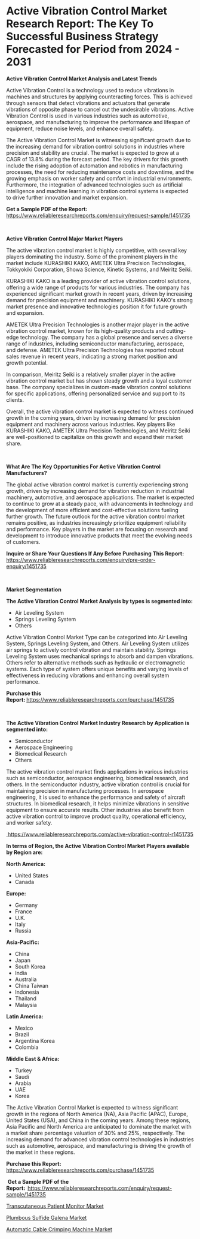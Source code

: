 <p><h1>Active Vibration Control Market Research Report: The Key To Successful Business Strategy Forecasted for Period from 2024 - 2031</h1></p><p><strong>Active Vibration Control Market Analysis and Latest Trends</strong></p>
<p><p>Active Vibration Control is a technology used to reduce vibrations in machines and structures by applying counteracting forces. This is achieved through sensors that detect vibrations and actuators that generate vibrations of opposite phase to cancel out the undesirable vibrations. Active Vibration Control is used in various industries such as automotive, aerospace, and manufacturing to improve the performance and lifespan of equipment, reduce noise levels, and enhance overall safety.</p><p>The Active Vibration Control Market is witnessing significant growth due to the increasing demand for vibration control solutions in industries where precision and stability are crucial. The market is expected to grow at a CAGR of 13.8% during the forecast period. The key drivers for this growth include the rising adoption of automation and robotics in manufacturing processes, the need for reducing maintenance costs and downtime, and the growing emphasis on worker safety and comfort in industrial environments. Furthermore, the integration of advanced technologies such as artificial intelligence and machine learning in vibration control systems is expected to drive further innovation and market expansion.</p></p>
<p><strong>Get a Sample PDF of the Report:&nbsp;</strong> <a href="https://www.reliableresearchreports.com/enquiry/request-sample/1451735">https://www.reliableresearchreports.com/enquiry/request-sample/1451735</a></p>
<p>&nbsp;</p>
<p><strong>Active Vibration Control Major Market Players</strong></p>
<p><p>The active vibration control market is highly competitive, with several key players dominating the industry. Some of the prominent players in the market include KURASHIKI KAKO, AMETEK Ultra Precision Technologies, Tokkyokiki Corporation, Showa Science, Kinetic Systems, and Meiritz Seiki.</p><p>KURASHIKI KAKO is a leading provider of active vibration control solutions, offering a wide range of products for various industries. The company has experienced significant market growth in recent years, driven by increasing demand for precision equipment and machinery. KURASHIKI KAKO's strong market presence and innovative technologies position it for future growth and expansion.</p><p>AMETEK Ultra Precision Technologies is another major player in the active vibration control market, known for its high-quality products and cutting-edge technology. The company has a global presence and serves a diverse range of industries, including semiconductor manufacturing, aerospace, and defense. AMETEK Ultra Precision Technologies has reported robust sales revenue in recent years, indicating a strong market position and growth potential.</p><p>In comparison, Meiritz Seiki is a relatively smaller player in the active vibration control market but has shown steady growth and a loyal customer base. The company specializes in custom-made vibration control solutions for specific applications, offering personalized service and support to its clients.</p><p>Overall, the active vibration control market is expected to witness continued growth in the coming years, driven by increasing demand for precision equipment and machinery across various industries. Key players like KURASHIKI KAKO, AMETEK Ultra Precision Technologies, and Meiritz Seiki are well-positioned to capitalize on this growth and expand their market share.</p></p>
<p>&nbsp;</p>
<p><strong>What Are The Key Opportunities For Active Vibration Control Manufacturers?</strong></p>
<p><p>The global active vibration control market is currently experiencing strong growth, driven by increasing demand for vibration reduction in industrial machinery, automotive, and aerospace applications. The market is expected to continue to grow at a steady pace, with advancements in technology and the development of more efficient and cost-effective solutions fueling further growth. The future outlook for the active vibration control market remains positive, as industries increasingly prioritize equipment reliability and performance. Key players in the market are focusing on research and development to introduce innovative products that meet the evolving needs of customers.</p></p>
<p><strong>Inquire or Share Your Questions If Any Before Purchasing This Report:</strong> <a href="https://www.reliableresearchreports.com/enquiry/pre-order-enquiry/1451735">https://www.reliableresearchreports.com/enquiry/pre-order-enquiry/1451735</a></p>
<p>&nbsp;</p>
<p><strong>Market Segmentation</strong></p>
<p><strong>The Active Vibration Control Market Analysis by types is segmented into:</strong></p>
<p><ul><li>Air Leveling System</li><li>Springs Leveling System</li><li>Others</li></ul></p>
<p><p>Active Vibration Control Market Type can be categorized into Air Leveling System, Springs Leveling System, and Others. Air Leveling System utilizes air springs to actively control vibration and maintain stability. Springs Leveling System uses mechanical springs to absorb and dampen vibrations. Others refer to alternative methods such as hydraulic or electromagnetic systems. Each type of system offers unique benefits and varying levels of effectiveness in reducing vibrations and enhancing overall system performance.</p></p>
<p><strong>Purchase this Report:&nbsp;</strong><a href="https://www.reliableresearchreports.com/purchase/1451735">https://www.reliableresearchreports.com/purchase/1451735</a></p>
<p>&nbsp;</p>
<p><strong>The Active Vibration Control Market Industry Research by Application is segmented into:</strong></p>
<p><ul><li>Semiconductor</li><li>Aerospace Engineering</li><li>Biomedical Research</li><li>Others</li></ul></p>
<p><p>The active vibration control market finds applications in various industries such as semiconductor, aerospace engineering, biomedical research, and others. In the semiconductor industry, active vibration control is crucial for maintaining precision in manufacturing processes. In aerospace engineering, it is used to enhance the performance and safety of aircraft structures. In biomedical research, it helps minimize vibrations in sensitive equipment to ensure accurate results. Other industries also benefit from active vibration control to improve product quality, operational efficiency, and worker safety.</p></p>
<p><a href="https://www.reliableresearchreports.com/active-vibration-control-r1451735">&nbsp;https://www.reliableresearchreports.com/active-vibration-control-r1451735</a></p>
<p><strong>In terms of Region, the Active Vibration Control Market Players available by Region are:</strong></p>
<p>
    <p> <strong> North America: </strong>
        <ul>
            <li>United States</li>
            <li>Canada</li>
        </ul>
        </p> 
    <p> <strong> Europe: </strong>
        <ul>
            <li>Germany</li>
            <li>France</li>
            <li>U.K.</li>
            <li>Italy</li>
            <li>Russia</li>
        </ul>
        </p> 
    <p> <strong> Asia-Pacific: </strong>
        <ul>
            <li>China</li>
            <li>Japan</li>
            <li>South Korea</li>
            <li>India</li>
            <li>Australia</li>
            <li>China Taiwan</li>
            <li>Indonesia</li>
            <li>Thailand</li>
            <li>Malaysia</li>
        </ul>
        </p> 
    <p> <strong> Latin America: </strong>
        <ul>
            <li>Mexico</li>
            <li>Brazil</li>
            <li>Argentina Korea</li>
            <li>Colombia</li>
        </ul>
        </p> 
    <p> <strong> Middle East & Africa: </strong>
        <ul>
            <li>Turkey</li>
            <li>Saudi</li>
            <li>Arabia</li>
            <li>UAE</li>
            <li>Korea</li>
        </ul>
    </p>
    </p>
<p><p>The Active Vibration Control Market is expected to witness significant growth in the regions of North America (NA), Asia Pacific (APAC), Europe, United States (USA), and China in the coming years. Among these regions, Asia Pacific and North America are anticipated to dominate the market with a market share percentage valuation of 30% and 25%, respectively. The increasing demand for advanced vibration control technologies in industries such as automotive, aerospace, and manufacturing is driving the growth of the market in these regions.</p></p>
<p><strong>Purchase this Report: </strong><a href="https://www.reliableresearchreports.com/purchase/1451735">https://www.reliableresearchreports.com/purchase/1451735</a></p>
<p>&nbsp;<strong>Get a Sample PDF of the Report:&nbsp;&nbsp;</strong><a href="https://www.reliableresearchreports.com/enquiry/request-sample/1451735">https://www.reliableresearchreports.com/enquiry/request-sample/1451735</a></p>
<p><strong></strong></p>
<p><p><a href="https://www.linkedin.com/pulse/transcutaneous-patient-monitor-market-trends-forecast-competitive-wa6ge?trackingId=KqbUzWjk6SS7t8NmxDYiTQ%3D%3D">Transcutaneous Patient Monitor Market</a></p><p><a href="https://www.linkedin.com/pulse/plumbous-sulfide-galena-market-insights-players-forecast-yplqe?trackingId=FzSTch425RAte1dPcNzEbg%3D%3D">Plumbous Sulfide Galena Market</a></p><p><a href="https://github.com/JameTravis/Market-Research-Report-List-4/blob/main/automatic-cable-crimping-machine-market.md">Automatic Cable Crimping Machine Market</a></p></p>